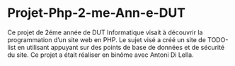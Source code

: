 # Projet-Php-2-me-Ann-e-DUT
Ce projet de 2éme année de DUT Informatique visait à découvrir la programmation d’un site web en PHP. Le sujet visé a créé un site de TODO-list en utilisant appuyant sur des points de base de données et de sécurité du site.  Ce projet a était réaliser en binôme avec Antoni Di Lella.
